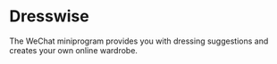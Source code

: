 # Dresswise
The WeChat miniprogram provides you with dressing suggestions and creates your own online wardrobe.
